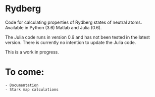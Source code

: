 # Rydberg

Code for calculating properties of Rydberg states of neutral atoms. Available in Python (3.6) Matlab and Julia (0.6).

The Julia code runs in version 0.6 and has not been tested in the latest version. There is currently no intention to update the Julia code.

This is a work in progress.

# To come:
	- Documentation
	- Stark map calculations
